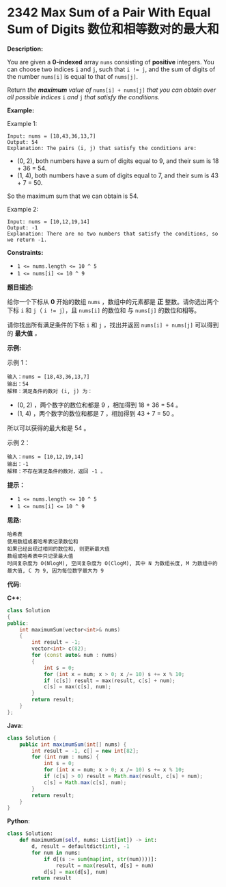 # 2342 Max Sum of a Pair With Equal Sum of Digits 数位和相等数对的最大和

__Description:__

You are given a __0-indexed__ array `nums` consisting of __positive__ integers. You can choose two indices `i` and `j`, such that `i != j`, and the sum of digits of the number `nums[i]` is equal to that of `nums[j]`.

Return _the __maximum__ value of_ `nums[i] + nums[j]` _that you can obtain over all possible indices_ `i` _and_ `j` _that satisfy the conditions._

__Example:__

Example 1:

```text
Input: nums = [18,43,36,13,7]
Output: 54
Explanation: The pairs (i, j) that satisfy the conditions are:
```

- (0, 2), both numbers have a sum of digits equal to 9, and their sum is 18 + 36 = 54.
- (1, 4), both numbers have a sum of digits equal to 7, and their sum is 43 + 7 = 50.

So the maximum sum that we can obtain is 54.

Example 2:

```text
Input: nums = [10,12,19,14]
Output: -1
Explanation: There are no two numbers that satisfy the conditions, so we return -1.
```

__Constraints:__

- `1 <= nums.length <= 10 ^ 5`
- `1 <= nums[i] <= 10 ^ 9`

__题目描述:__

给你一个下标从 __0__ 开始的数组 `nums` ，数组中的元素都是 __正__ 整数。请你选出两个下标 `i` 和 `j`（ `i != j`），且 `nums[i]` 的数位和 与  `nums[j]` 的数位和相等。

请你找出所有满足条件的下标 `i` 和 `j` ，找出并返回 `nums[i] + nums[j]` 可以得到的 __最大值__ _。_

__示例:__

示例 1：

```text
输入：nums = [18,43,36,13,7]
输出：54
解释：满足条件的数对 (i, j) 为：
```

- (0, 2) ，两个数字的数位和都是 9 ，相加得到 18 + 36 = 54 。
- (1, 4) ，两个数字的数位和都是 7 ，相加得到 43 + 7 = 50 。

所以可以获得的最大和是 54 。

示例 2：

```text
输入：nums = [10,12,19,14]
输出：-1
解释：不存在满足条件的数对，返回 -1 。
```

__提示：__

- `1 <= nums.length <= 10 ^ 5`
- `1 <= nums[i] <= 10 ^ 9`

__思路:__

```text
哈希表
使用数组或者哈希表记录数位和
如果已经出现过相同的数位和, 则更新最大值
数组或哈希表中只记录最大值
时间复杂度为 O(NlogM), 空间复杂度为 O(ClogM), 其中 N 为数组长度, M 为数组中的最大值, C 为 9, 因为每位数字最大为 9
```

__代码:__

__C++__:

```C++
class Solution 
{
public:
    int maximumSum(vector<int>& nums) 
    {
        int result = -1;
        vector<int> c(82);
        for (const auto& num : nums) 
        {
            int s = 0;
            for (int x = num; x > 0; x /= 10) s += x % 10;
            if (c[s]) result = max(result, c[s] + num);
            c[s] = max(c[s], num);
        }
        return result;
    }
};
```

__Java__:

```Java
class Solution {
    public int maximumSum(int[] nums) {
        int result = -1, c[] = new int[82];
        for (int num : nums) {
            int s = 0;
            for (int x = num; x > 0; x /= 10) s += x % 10;
            if (c[s] > 0) result = Math.max(result, c[s] + num);
            c[s] = Math.max(c[s], num);
        }
        return result;
    }
}
```

__Python__:

```Python
class Solution:
    def maximumSum(self, nums: List[int]) -> int:
        d, result = defaultdict(int), -1
        for num in nums:
            if d[(s := sum(map(int, str(num))))]:
                result = max(result, d[s] + num)
            d[s] = max(d[s], num)
        return result
```
